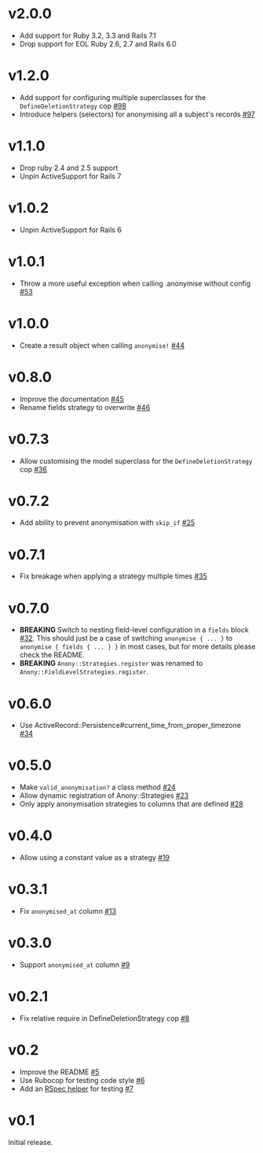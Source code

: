 # v2.0.0

- Add support for Ruby 3.2, 3.3 and Rails 7.1
- Drop support for EOL Ruby 2.6, 2.7 and Rails 6.0

# v1.2.0

- Add support for configuring multiple superclasses for the `DefineDeletionStrategy` cop [#98](https://github.com/gocardless/anony/pull/98)
- Introduce helpers (selectors) for anonymising all a subject's records [#97](https://github.com/gocardless/anony/pull/97)

# v1.1.0

- Drop ruby 2.4 and 2.5 support
- Unpin ActiveSupport for Rails 7

# v1.0.2

- Unpin ActiveSupport for Rails 6

# v1.0.1

* Throw a more useful exception when calling .anonymise without config [#53](https://github.com/gocardless/anony/pull/53)

# v1.0.0

* Create a result object when calling `anonymise!` [#44](https://github.com/gocardless/anony/pull/44)

# v0.8.0

* Improve the documentation [#45](https://github.com/gocardless/anony/pull/45)
* Rename fields strategy to overwrite [#46](https://github.com/gocardless/anony/pull/46)

# v0.7.3

* Allow customising the model superclass for the `DefineDeletionStrategy` cop [#36](https://github.com/gocardless/anony/pull/36)

# v0.7.2

* Add ability to prevent anonymisation with `skip_if` [#25](https://github.com/gocardless/anony/pull/25)

# v0.7.1

* Fix breakage when applying a strategy multiple times [#35](https://github.com/gocardless/anony/pull/35)

# v0.7.0

* **BREAKING** Switch to nesting field-level configuration in a `fields` block
  [#32](https://github.com/gocardless/anony/pull/32). This should just be a case of
  switching `anonymise { ... }` to `anonymise { fields { ... } }` in most cases, but for
  more details please check the README.
* **BREAKING** `Anony::Strategies.register` was renamed to `Anony::FieldLevelStrategies.register`.

# v0.6.0

* Use ActiveRecord::Persistence#current_time_from_proper_timezone [#34](https://github.com/gocardless/anony/pull/34)

# v0.5.0

* Make `valid_anonymisation?` a class method [#24](https://github.com/gocardless/anony/pull/24)
* Allow dynamic registration of Anony::Strategies [#23](https://github.com/gocardless/anony/pull/23)
* Only apply anonymisation strategies to columns that are defined [#28](https://github.com/gocardless/anony/pull/28)

# v0.4.0

* Allow using a constant value as a strategy [#19](https://github.com/gocardless/anony/pull/19)

# v0.3.1

* Fix `anonymised_at` column [#13](https://github.com/gocardless/anony/pull/13)

# v0.3.0

* Support `anonymised_at` column [#9](https://github.com/gocardless/anony/pull/9)

# v0.2.1

* Fix relative require in DefineDeletionStrategy cop [#8](https://github.com/gocardless/anony/pull/8)

# v0.2

* Improve the README [#5](https://github.com/gocardless/anony/pulls/5)
* Use Rubocop for testing code style [#6](https://github.com/gocardless/anony/pulls/6)
* Add an [RSpec helper](https://github.com/gocardless/anony/blob/v0.2/README.md#testing) for testing [#7](https://github.com/gocardless/anony/pulls/7)

# v0.1

Initial release.
